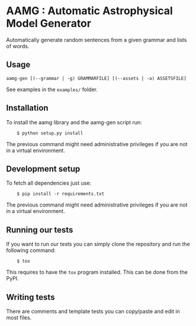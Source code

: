 # AAMG : Automatic Astrophysical Model Generator

Automatically generate random sentences from a given grammar and lists of words.

## Usage

`aamg-gen [(--grammar | -g) GRAMMARFILE] [(--assets | -a) ASSETSFILE]`

See examples in the `examples/` folder.

## Installation

To install the aamg library and the aamg-gen script run:

```
    $ python setup.py install
```

The previous command might need administrative privileges if you are not in a
virtual environment.

##  Development setup

To fetch all dependencies just use:

```
    $ pip install -r requirements.txt
```

The previous command might need administrative privileges if you are not in a
virtual environment.

## Running our tests

If you want to run our tests you can simply clone the repository and run the
following command:

```
    $ tox
```

This requires to have the `tox` program installed. This can be done from the PyPI.
## Writing tests

There are comments and template tests you can copy/paste and edit in most
files.
